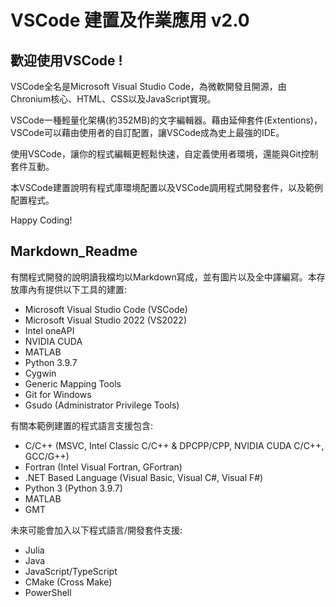 # VSCode 建置及作業應用 v2.0


## 歡迎使用VSCode !

VSCode全名是Microsoft Visual Studio Code，為微軟開發且開源，由Chronium核心、HTML、CSS以及JavaScript實現。

VSCode一種輕量化架構(約352MB)的文字編輯器。藉由延伸套件(Extentions)，VSCode可以藉由使用者的自訂配置，讓VSCode成為史上最強的IDE。

使用VSCode，讓你的程式編輯更輕鬆快速，自定義使用者環境，還能與Git控制套件互動。

本VSCode建置說明有程式庫環境配置以及VSCode調用程式開發套件，以及範例配置程式。

Happy Coding!

## Markdown_Readme

有關程式開發的說明讀我檔均以Markdown寫成，並有圖片以及全中譯編寫。本存放庫內有提供以下工具的建置:
 - Microsoft Visual Studio Code (VSCode)
 - Microsoft Visual Studio 2022 (VS2022)
 - Intel oneAPI
 - NVIDIA CUDA
 - MATLAB
 - Python 3.9.7
 - Cygwin
 - Generic Mapping Tools
 - Git for Windows
 - Gsudo (Administrator Privilege Tools)

有關本範例建置的程式語言支援包含:
 - C/C++ (MSVC, Intel Classic C/C++ & DPCPP/CPP, NVIDIA CUDA C/C++, GCC/G++)
 - Fortran (Intel Visual Fortran, GFortran)
 - .NET Based Language (Visual Basic, Visual C#, Visual F#)
 - Python 3 (Python 3.9.7)
 - MATLAB
 - GMT

未來可能會加入以下程式語言/開發套件支援:
 - Julia
 - Java
 - JavaScript/TypeScript
 - CMake (Cross Make)
 - PowerShell